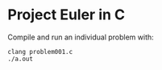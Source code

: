 # Project Euler in C

Compile and run an individual problem with:
```
clang problem001.c
./a.out
```
